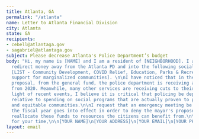 ```yaml
---
title: Atlanta, GA
permalink: "/atlanta"
name: Letter to Atlanta Financial Division
city: Atlanta
state: GA
recipients:
- cebell@atlantaga.gov
- sagabriel@atlantaga.gov
subject: Please decrease Atlanta's Police Department’s budget
body: "Hi, my name is [NAME] and I am a resident of [NEIGHBORHOOD]. I am asking to
  redirect money away from the Atlanta PD and into the following social services:
  [LIST - Community Development, COVID Relief, Education, Parks & Recreation, targeted
  support for marginalized communities]. \n\nI have noticed that in the 2021 budget
  proposal, from the general fund, the police department is receiving a 5.90% increase
  from 2020. Meanwhile, many other services are receiving cuts to their budgets. In
  light of recent events, I believe it is critical that policing be deprioritized
  relative to spending on social programs that are actually proven to promote safe
  and equitable communities.\n\nI request that an emergency meeting be called before
  the fiscal year goes into effect in order to deny the mayor's proposed budget and
  reallocate these funds to resources the citizens can benefit from.\n\nThank you
  for your time,\n\n[YOUR NAME]\n[YOUR ADDRESS]\n[YOUR EMAIL]\n[YOUR PHONE NUMBER]"
layout: email
---
```



